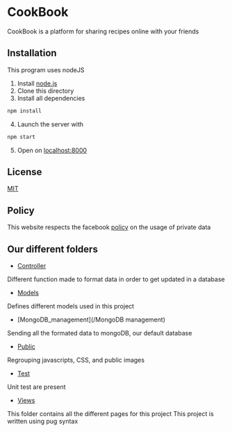 # CookBook
 CookBook is a platform for sharing recipes online with your friends

## Installation
This program uses nodeJS
1. Install [node.js](https://nodejs.org/en/download/)
2. Clone this directory
3. Install all dependencies
```bash
npm install
```
4. Launch the server with 
```bash
npm start
```
5. Open on [localhost:8000](http://localhost:8000)

## License
[MIT](https://choosealicense.com/licenses/mit/)

## Policy
This website respects the facebook [policy](/policy.html) on the usage of private data

## Our different folders

- [Controller](/Controller)

Different function made to format data in order to get updated in a database
- [Models](/Models)

Defines different models used in this project
- [MongoDB_management](/MongoDB management)

Sending all the formated data to mongoDB, our default database
- [Public](/public)

Regrouping javascripts, CSS, and public images
- [Test](/test)

Unit test are present 
- [Views](/views)

This folder contains all the different pages for this project
This project is written using pug syntax
